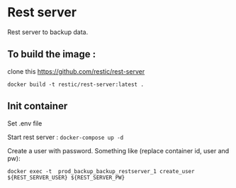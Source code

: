 
# Rest server

Rest server to backup data.


## To build the image :

clone this https://github.com/restic/rest-server

`docker build -t restic/rest-server:latest .`



## Init container

Set .env file


Start rest server : 
`docker-compose up -d`


Create a user with password. Something like (replace container id, user and pw):

`docker exec -t  prod_backup_backup_restserver_1 create_user ${REST_SERVER_USER} ${REST_SERVER_PW}`


